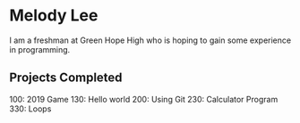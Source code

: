 # Melody Lee

I am a freshman at Green Hope High who is hoping to gain some experience in programming.

## Projects Completed
100: 2019 Game
130: Hello world
200: Using Git
230: Calculator Program
330: Loops
